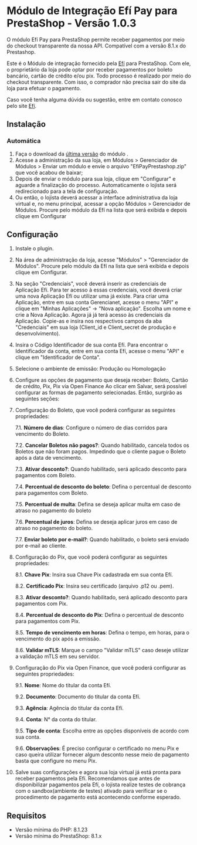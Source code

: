 # Módulo de Integração Efí Pay para PrestaShop - Versão 1.0.3

O módulo Efí Pay para PrestaShop permite receber pagamentos por meio do checkout transparente da nossa API. Compatível com a versão 8.1.x do Prestashop.

Este é o Módulo de integração fornecido pela [Efí](https://sejaefi.com.br/) para PrestaShop. Com ele, o proprietário da loja pode optar por receber pagamentos por boleto bancário, cartão de crédito e/ou pix. Todo processo é realizado por meio do checkout transparente. Com isso, o comprador não precisa sair do site da loja para efetuar o pagamento.

Caso você tenha alguma dúvida ou sugestão, entre em contato conosco pelo site [Efí](https://sejaefi.com.br/).

## Instalação

### Automática

1.  Faça o download da [última versão](https://github.com/efipay/prestashop-efi-module/raw/main/EfiPayPrestashop.zip) do módulo .
2.  Acesse a administração da sua loja, em Módulos > Gerenciador de Módulos > Enviar um módulo e envie o arquivo "EfiPayPrestashop.zip" que você acabou de baixar;
3.  Depois de enviar o módulo para sua loja, clique em "Configurar" e aguarde a finalização do processo. Automaticamente o lojista será redirecionado para a tela de configuração.
4.  Ou então, o lojista deverá acessar a interface administrativa da loja virtual e, no menu principal, acessar a opção Módulos > Gerenciador de Módulos. Procure pelo módulo da Efí na lista que será exibida e depois clique em Configurar

## Configuração

1. Instale o plugin.
2. Na área de administração da loja, acesse "Módulos" > "Gerenciador de Módulos". Procure pelo módulo da Efí na lista que será exibida e depois clique em Configurar.
3. Na seção "Credenciais", você deverá inserir as credenciais de Aplicação Efí. Para ter acesso à essas credenciais, você deverá criar uma nova Aplicação Efí ou utilizar uma já existe. Para criar uma Aplicação, entre em sua conta Gerencianet, acesse o menu "API" e clique em "Minhas Aplicações" -> "Nova aplicação". Escolha um nome e crie a Nova Aplicação. Agora já já terá acesso às credenciais da Aplicação. Copie-as e insira nos respectivos campos da aba "Credenciais" em sua loja (Client_id e Client_secret de produção e desenvolvimento).
4. Insira o Código Identificador de sua conta Efí. Para encontrar o Identificador da conta, entre em sua conta Efí, acesse o menu "API" e clique em "Identificador de Conta".
5. Selecione o ambiente de emissão: Produção ou Homologação
6. Configure as opções de pagamento que deseja receber: Boleto, Cartão de crédito, Pix, Pix via Open Finance
   Ao clicar em Salvar, será possível configurar as formas de pagamento selecionadas. Então, surgirão as seguintes seções:
7. Configuração do Boleto, que você poderá configurar as seguintes propriedades:

   7.1. **Número de dias**: Configure o número de dias corridos para vencimento do Boleto.

   7.2. **Cancelar Boletos não pagos?**: Quando habilitado, cancela todos os Boletos que não foram pagos. Impedindo que o cliente pague o Boleto após a data de vencimento.

   7.3. **Ativar desconto?**: Quando habilitado, será aplicado desconto para pagamentos com Boleto.

   7.4. **Percentual de desconto do boleto**: Defina o percentual de desconto para pagamentos com Boleto.

   7.5. **Percentual de multa**: Defina se deseja aplicar multa em caso de atraso no pagamento do boleto

   7.6. **Percentual de juros**: Defina se deseja aplicar juros em caso de atraso no pagamento do boleto.

   7.7. **Enviar boleto por e-mail?**: Quando habilitado, o boleto será enviado por e-mail ao cliente.

8. Configuração do Pix, que você poderá configurar as seguintes propriedades:

   8.1. **Chave Pix**: Insira sua Chave Pix cadastrada em sua conta Efí.

   8.2. **Certificado Pix**: Insira seu certificado (arquivo .p12 ou .pem).

   8.3. **Ativar desconto?**: Quando habilitado, será aplicado desconto para pagamentos com Pix.

   8.4. **Percentual de desconto do Pix**: Defina o percentual de desconto para pagamentos com Pix.

   8.5. **Tempo de vencimento em horas**: Defina o tempo, em horas, para o vencimento do pix após a emissão.

   8.6. **Validar mTLS**: Marque o campo "Validar mTLS" caso deseje utilizar a validação mTLS em seu servidor.

9. Configuração do Pix via Open Finance, que você poderá configurar as seguintes propriedades:

   9.1. **Nome**: Nome do titular da conta Efí.

   9.2. **Documento**: Documento do titular da conta Efí.

   9.3. **Agência**: Agência do titular da conta Efí.

   9.4. **Conta**: N° da conta do titular.

   9.5. **Tipo de conta**: Escolha entre as opções disponíveis de acordo com sua conta.

   9.6. **Observações**: É preciso configurar o certificado no menu Pix e caso queira utilizar fornecer algum desconto nesse meio de pagamento basta que configure no menu Pix.

10. Salve suas configurações e agora sua loja virtual já está pronta para receber pagamentos pela Efí.
    Recomendamos que antes de disponibilizar pagamentos pela Efí, o lojista realize testes de cobrança com o sandbox(ambiente de testes) ativado para verificar se o procedimento de pagamento está acontecendo conforme esperado.

## Requisitos

- Versão mínima do PHP: 8.1.23
- Versão mínima do PrestaShop: 8.1.x
